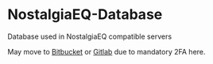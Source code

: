 # NostalgiaEQ-Database
Database used in NostalgiaEQ compatible servers

May move to [Bitbucket](https://bitbucket.org/naturevault/) or [Gitlab](https://gitlab.com/giverofmemory/) due to mandatory 2FA here.
